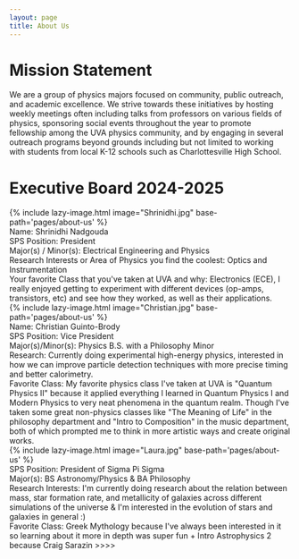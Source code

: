 ```yaml
---
layout: page
title: About Us
---
```

# Mission Statement

We are a group of physics majors focused on community, public outreach, and academic excellence. We strive towards these initiatives by hosting weekly meetings often including talks from professors on 
various fields of physics, sponsoring social events throughout the year to promote fellowship among the UVA physics community, and by engaging in several outreach programs beyond grounds including but not
limited to working with students from local K-12 schools such as Charlottesville High School.

# Executive Board 2024-2025

{% include lazy-image.html 
   image="Shrinidhi.jpg" 
   base-path='pages/about-us'
%}
<br>
Name: Shrinidhi Nadgouda
<br>
SPS Position: President
<br>
Major(s) / Minor(s): Electrical Engineering and Physics
<br>
Research Interests or Area of Physics you find the coolest: Optics and Instrumentation
<br>
Your favorite Class that you've taken at UVA and why: Electronics (ECE), I really enjoyed getting to experiment with different devices (op-amps, transistors, etc) and see how they worked, as well as their applications.
<br>
{% include lazy-image.html
   image="Christian.jpg"
   base-path='pages/about-us'
%}
<br>
Name: Christian Guinto-Brody
<br>
SPS Position: Vice President
<br>
Major(s)/Minor(s): Physics B.S. with a Philosophy Minor
<br>
Research: Currently doing experimental high-energy physics, interested in how we can improve particle detection techniques with more precise timing and better calorimetry.
<br>
Favorite Class: My favorite physics class I've taken at UVA is "Quantum Physics II" because it applied everything I learned in Quantum Physics I and Modern Physics to very neat phenomena in the quantum realm. Though I've taken some great non-physics classes like "The Meaning of Life" in the philosophy department and "Intro to Composition" in the music department, both of which prompted me to think in more artistic ways and create original works.
<br>
{% include lazy-image.html
   image="Laura.jpg"
   base-path='pages/about-us'
%}
<br>
SPS Position: President of Sigma Pi Sigma
<br>
Major(s): BS Astronomy/Physics & BA Philosophy
<br>
Research Interests: I'm currently doing research about the relation between mass, star formation rate, and metallicity of galaxies across different simulations of the universe & I'm interested in the evolution of stars and galaxies in general :)
<br>
Favorite Class: Greek Mythology because I've always been interested in it so learning about it more in depth was super fun + Intro Astrophysics 2 because Craig Sarazin >>>>



